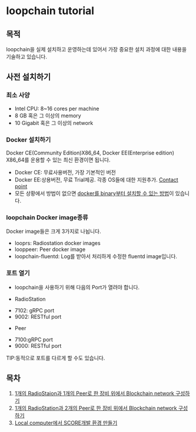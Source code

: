 loopchain tutorial
==================

목적
---
loopchain을 실제 설치하고 운영하는데 있어서 가장 중요한 설치 과정에 대한 내용을 기술하고 있습니다.

사전 설치하기
-------

### 최소 사양
* Intel CPU: 8~16 cores per machine
* 8 GB 혹은 그 이상의 memory
* 10 Gigabit 혹은 그 이상의 network


### Docker 설치하기
Docker CE(Community Edition)X86_64, Docker EE(Enterprise edition) X86_64를 운용할 수 있는 최신 환경이면 됩니다.
* Docker CE: 무료사용버전, 가장 기본적인 버전
* Docker EE:상용버전, 무료 Trial제공. 각종 OS들에 대한 지원추가. [Contact point](https://goto.docker.com/contact-us.html)
* 모든 상황에서 방법이 없으면 [docker를 binary부터 설치할 수 있는 방법](https://docs.docker.com/engine/installation/linux/docker-ce/binaries/#install-static-binaries)이 있습니다.

### loopchain Docker image종류
Docker image들은 크게 3가지로 나뉩니다.
* looprs: Radiostation docker images
* looppeer: Peer docker image
* loopchain-fluentd: Log를 받아서 처리하게 수정한 fluentd image입니다.

### 포트 열기
* loopchain을 사용하기 위해 다음의 Port가 열려야 합니다.

* RadioStation
 - 7102: gRPC port
 - 9002: RESTful port

* Peer
 - 7100:gRPC port
 - 9000: RESTful port

TIP:동적으로 포트를 다르게 할 수도 있습니다.


목차
-----

1. [1개의 RadioStaion과 1개의 Peer로 한 장비 위에서 Blockchain network 구성하기](step1/README.md)
2. [1개의 RadioStation과 2개의 Peer로 한 장비 위에서 Blockchain network 구성하기](step2/README.md)
3. [Local computer에서 SCORE개발 환경 만들기](step3/README.md)
